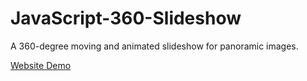 # JavaScript-360-Slideshow
A 360-degree moving and animated slideshow for panoramic images.

[Website Demo](https://360-slideshow.pages.dev/)
